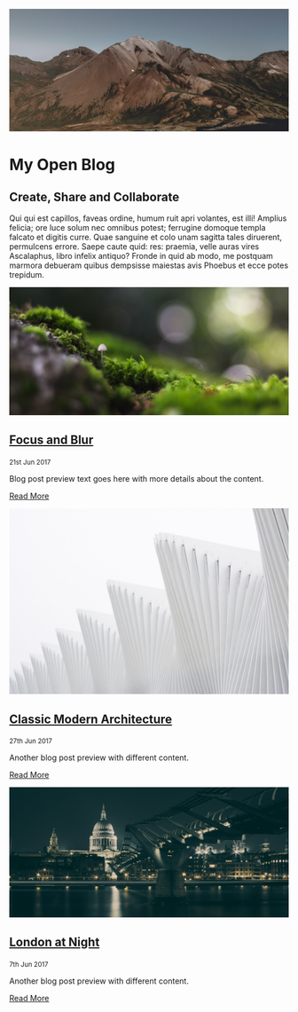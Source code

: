 ![Mountain](images/mountain.jpg ":class=header-tall-image-full-width :no-zoom")

# My Open Blog

## Create, Share and Collaborate

Qui qui est capillos, faveas ordine, humum ruit apri volantes, est illi! Amplius felicia; ore luce solum nec omnibus potest; ferrugine domoque templa falcato et digitis curre. Quae sanguine et colo unam sagitta tales diruerent, permulcens errore. Saepe caute quid: res: praemia, velle auras vires Ascalaphus, libro infelix antiquo? Fronde in quid ab modo, me postquam marmora debueram quibus dempsisse maiestas avis Phoebus et ecce potes trepidum.

<div class="card-list">
  <div class="card">

  [![Blog Post Image](focus-and-blur/unsplash-focus.jpg)](focus-and-blur/item.md)

  ## [Focus and Blur](focus-and-blur/item.md)
  
  <small>21st Jun 2017 </small>

  Blog post preview text goes here with more details about the content.  

  [Read More](focus-and-blur/item.md ":class=navpill")

  </div>
  <div class="card">

  [![Blog Post Image](classic-modern-architecture/unsplash-luca-bravo.jpg)](classic-modern-architecture/item.md)

  ## [Classic Modern Architecture](classic-modern-architecture/item.md)

  <small>27th Jun 2017 </small>

  Another blog post preview with different content.  

  [Read More](classic-modern-architecture/item.md ":class=navpill")
    
  </div>
    <div class="card">

  [![Blog Post Image](london-at-night/unsplash-london-night.jpg)](london-at-night/item.md)

  ## [London at Night](london-at-night/item.md)

  <small>7th Jun 2017</small>

  Another blog post preview with different content.  

  [Read More](london-at-night/item.md ":class=navpill")
    
  </div>
</div>
